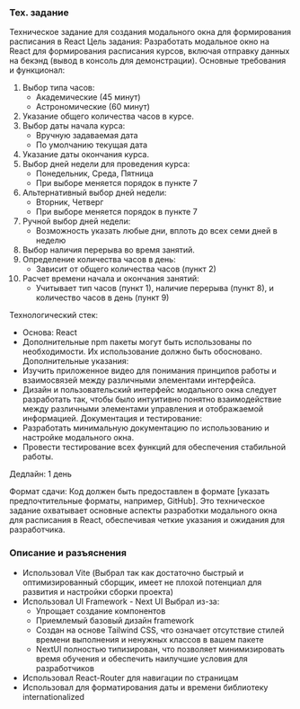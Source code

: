 ### Тех. задание
Техническое задание для создания модального окна для формирования расписания в React
Цель задания: Разработать модальное окно на React для формирования расписания курсов, включая отправку данных на бекэнд (вывод в консоль для демонстрации).
Основные требования и функционал:

1.	Выбор типа часов:
    *	Академические (45 минут)
    *	Астрономические (60 минут)
2.	Указание общего количества часов в курсе.
3.	Выбор даты начала курса:
    *	Вручную задаваемая дата
    *	По умолчанию текущая дата
4.	Указание даты окончания курса.
5.	Выбор дней недели для проведения курса:
    *	Понедельник, Среда, Пятница
    *	При выборе меняется порядок в пункте 7
6.	Альтернативный выбор дней недели:
    *	Вторник, Четверг
    *	При выборе меняется порядок в пункте 7
7.	Ручной выбор дней недели:
    *	Возможность указать любые дни, вплоть до всех семи дней в неделю
8.	Выбор наличия перерыва во время занятий.
9.	Определение количества часов в день:
    *	Зависит от общего количества часов (пункт 2)
10.	Расчет времени начала и окончания занятий:
       *	Учитывает тип часов (пункт 1), наличие перерыва (пункт 8), и количество часов в день (пункт 9)

Технологический стек:
*	Основа: React
*	Дополнительные npm пакеты могут быть использованы по необходимости. Их использование должно быть обосновано.
     Дополнительные указания:
*	Изучить приложенное видео для понимания принципов работы и взаимосвязей между различными элементами интерфейса.
*	Дизайн и пользовательский интерфейс модального окна следует разработать так, чтобы было интуитивно понятно взаимодействие между различными элементами управления и отображаемой информацией.
     Документация и тестирование:
*	Разработать минимальную документацию по использованию и настройке модального окна.
*	Провести тестирование всех функций для обеспечения стабильной работы.

Дедлайн: 1 день

Формат сдачи: Код должен быть предоставлен в формате [указать предпочтительные форматы, например, GitHub].
Это техническое задание охватывает основные аспекты разработки модального окна для расписания в React, обеспечивая четкие указания и ожидания для разработчика.

### Описание и разъяснения
- Использовал Vite (Выбрал так как достаточно быстрый и оптимизированный сборщик, имеет не плохой потенциал для развития и настройки сборки проекта)
- Использовал UI Framework - Next UI Выбрал из-за:
  - Упрощает создание компонентов
  - Приемлемый базовый дизайн framework
  - Создан на основе Tailwind CSS, что означает отсутствие стилей времени выполнения и ненужных классов в вашем пакете
  - NextUI полностью типизирован, что позволяет минимизировать время обучения и обеспечить наилучшие условия для разработчиков
- Использовал React-Router для навигации по страницам
- Использовал для форматирования даты и времени библиотеку internationalized
